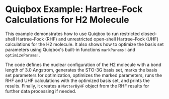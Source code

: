 # Quiqbox Example: Hartree-Fock Calculations for H2 Molecule

This example demonstrates how to use Quiqbox to run restricted closed-shell Hartree–Fock (RHF) and unrestricted open-shell Hartree–Fock (UHF) calculations for the H2 molecule. It also shows how to optimize the basis set parameters using Quiqbox's built-in functions `markParams!` and `optimizeParams!`.

The code defines the nuclear configuration of the H2 molecule with a bond length of 3.0 Angstrom, generates the STO-3G basis set, marks the basis set parameters for optimization, optimizes the marked parameters, runs the RHF and UHF calculations with the optimized basis set, and prints the results. Finally, it creates a `MatterByHF` object from the RHF results for further data processing if needed.


